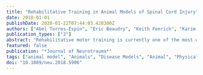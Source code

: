 ```yaml
---
title: "Rehabilitative Training in Animal Models of Spinal Cord Injury"
date: 2018-01-01
publishDate: 2020-01-22T07:44:03.420300Z
authors: ["Abel Torres-Espín", "Eric Beaudry", "Keith Fenrich", "Karim Fouad"]
publication_types: ["2"]
abstract: "Rehabilitative motor training is currently one of the most widely used approaches to promote moderate recovery following injuries of the central nervous system. Such training is generally applied in the clinical setting, whereas it is not standard in preclinical research. This is a concern as it is becoming increasingly apparent that neuroplasticity enhancing treatments require training or some form of activity as a co-therapy to promote functional recovery. Despite the importance of training and the many open questions regarding its mechanistic consequences, its use in preclinical animal models is rather limited. Here we review approaches, findings and challenges when training is applied in animal models of spinal cord injury, and we suggest recommendations to facilitate the integration of training using an appropriate study design, into pre-clinical studies."
featured: false
publication: "*Journal of Neurotrauma*"
tags: ["animal model", "Animals", "Disease Models", "Animal", "Physical Conditioning", "Animal", "plasticity", "recovery", "Recovery of Function", "rehabilitative training", "Spinal Cord Injuries", "spinal cord injury"]
doi: "10.1089/neu.2018.5906"
---
```


